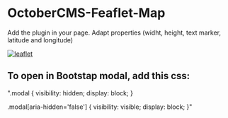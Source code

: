 # OctoberCMS-Feaflet-Map

Add the plugin in your page.
Adapt properties (widht, height, text marker, latitude and longitude)

[![leaflet](http://img.ctrlv.in/img/16/04/18/5714b65b84663.jpg)](http://ctrlv.in/740066)

## To open in Bootstap modal, add this css:
".modal {
  visibility: hidden;
  display: block;
}

.modal[aria-hidden='false'] {
  visibility: visible;
  display: block;
}"